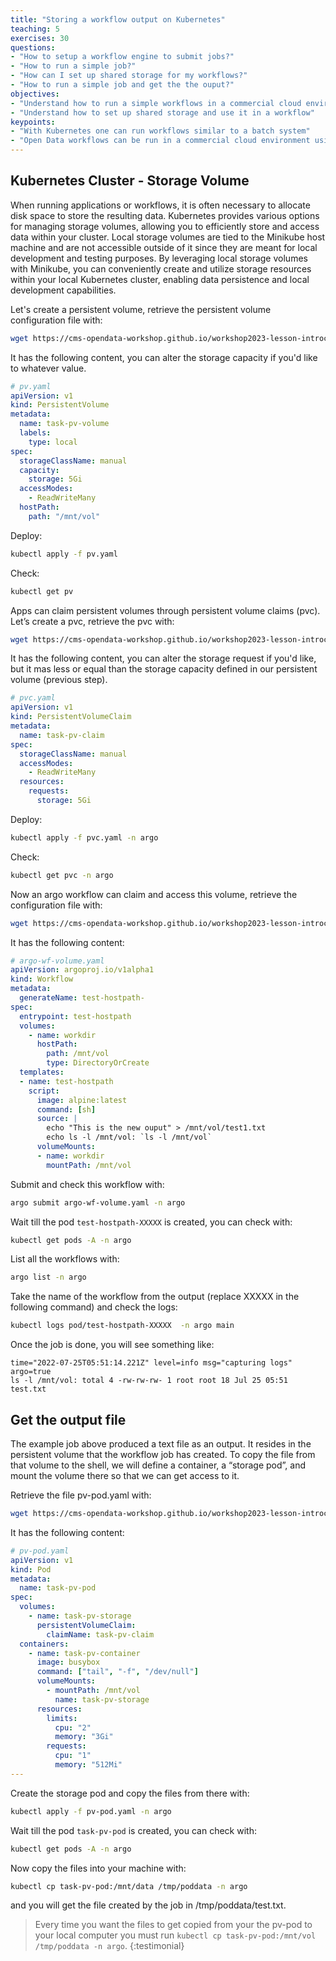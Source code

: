 ```yaml
---
title: "Storing a workflow output on Kubernetes"
teaching: 5
exercises: 30
questions:
- "How to setup a workflow engine to submit jobs?"
- "How to run a simple job?"
- "How can I set up shared storage for my workflows?"
- "How to run a simple job and get the the ouput?"
objectives:
- "Understand how to run a simple workflows in a commercial cloud environment or local machine"
- "Understand how to set up shared storage and use it in a workflow"
keypoints:
- "With Kubernetes one can run workflows similar to a batch system"
- "Open Data workflows can be run in a commercial cloud environment using modern tools"
---
```



## Kubernetes Cluster - Storage Volume

When running applications or workflows, it is often necessary to allocate disk space to store the resulting data. Kubernetes provides various options for managing storage volumes, allowing you to efficiently store and access data within your cluster. Local storage volumes are tied to the Minikube host machine and are not accessible outside of it since they are meant for local development and testing purposes. By leveraging local storage volumes with Minikube, you can conveniently create and utilize storage resources within your local Kubernetes cluster, enabling data persistence and local development capabilities.

Let's create a persistent volume, retrieve the persistent volume configuration file with:
```bash
wget https://cms-opendata-workshop.github.io/workshop2023-lesson-introcloud/files/minikube/pv.yaml
```

It has the following content, you can alter the storage capacity if you'd like to whatever value.
```yaml
# pv.yaml
apiVersion: v1
kind: PersistentVolume
metadata:
  name: task-pv-volume
  labels:
    type: local
spec:
  storageClassName: manual
  capacity:
    storage: 5Gi
  accessModes:
    - ReadWriteMany
  hostPath:
    path: "/mnt/vol"
```
Deploy:
```bash
kubectl apply -f pv.yaml
```
Check:
```bash
kubectl get pv
```
Apps can claim persistent volumes through persistent volume claims (pvc). Let’s create a pvc, retrieve the pvc with:
```bash
wget https://cms-opendata-workshop.github.io/workshop2023-lesson-introcloud/files/minikube/pvc.yaml
```
It has the following content, you can alter the storage request if you'd like, but it mas less or equal than the storage capacity defined in our persistent volume (previous step).
```yaml
# pvc.yaml
apiVersion: v1
kind: PersistentVolumeClaim
metadata:
  name: task-pv-claim
spec:
  storageClassName: manual
  accessModes:
    - ReadWriteMany
  resources:
    requests:
      storage: 5Gi
```
Deploy:
```bash
kubectl apply -f pvc.yaml -n argo
```
Check:
```bash
kubectl get pvc -n argo
```
Now an argo workflow can claim and access this volume, retrieve the configuration file with:
```bash
wget https://cms-opendata-workshop.github.io/workshop2023-lesson-introcloud/files/minikube/argo-wf-volume.yaml
```

It has the following content:
```yaml
# argo-wf-volume.yaml
apiVersion: argoproj.io/v1alpha1
kind: Workflow
metadata:
  generateName: test-hostpath-
spec:
  entrypoint: test-hostpath
  volumes:
    - name: workdir
      hostPath:
        path: /mnt/vol
        type: DirectoryOrCreate
  templates:
  - name: test-hostpath
    script:
      image: alpine:latest
      command: [sh]
      source: |
        echo "This is the new ouput" > /mnt/vol/test1.txt
        echo ls -l /mnt/vol: `ls -l /mnt/vol`
      volumeMounts:
      - name: workdir
        mountPath: /mnt/vol
```

Submit and check this workflow with:

```bash
argo submit argo-wf-volume.yaml -n argo
```
Wait till the pod `test-hostpath-XXXXX` is created, you can check with:
```bash
kubectl get pods -A -n argo
```
List all the workflows with:
```bash
argo list -n argo
```
Take the name of the workflow from the output (replace XXXXX in the following command) and check the logs:

```bash
kubectl logs pod/test-hostpath-XXXXX  -n argo main
```

Once the job is done, you will see something like:

```output
time="2022-07-25T05:51:14.221Z" level=info msg="capturing logs" argo=true
ls -l /mnt/vol: total 4 -rw-rw-rw- 1 root root 18 Jul 25 05:51 test.txt
```
## Get the output file

The example job above produced a text file as an output. It resides in the persistent volume that the workflow job has created. To copy the file from that volume to the shell, we will define a container, a “storage pod”, and mount the volume there so that we can get access to it.

Retrieve the file pv-pod.yaml with:
```bash
wget https://cms-opendata-workshop.github.io/workshop2023-lesson-introcloud/files/minikube/pv-pod.yaml
```

It has the following content:
```yaml
# pv-pod.yaml
apiVersion: v1
kind: Pod
metadata:
  name: task-pv-pod
spec:
  volumes:
    - name: task-pv-storage
      persistentVolumeClaim:
        claimName: task-pv-claim
  containers:
    - name: task-pv-container
      image: busybox
      command: ["tail", "-f", "/dev/null"]
      volumeMounts:
        - mountPath: /mnt/vol
          name: task-pv-storage
      resources:
        limits:
          cpu: "2"
          memory: "3Gi"
        requests:
          cpu: "1"
          memory: "512Mi"
---
```

Create the storage pod and copy the files from there with:
```bash
kubectl apply -f pv-pod.yaml -n argo
```
Wait till the pod `task-pv-pod` is created, you can check with:
```bash
kubectl get pods -A -n argo
```
Now copy the files into your machine with:
```bash
kubectl cp task-pv-pod:/mnt/data /tmp/poddata -n argo
```
and you will get the file created by the job in /tmp/poddata/test.txt.

> Every time you want the files to get copied from your the pv-pod to your local computer you must run `kubectl cp task-pv-pod:/mnt/vol /tmp/poddata -n argo`.
{:testimonial}
